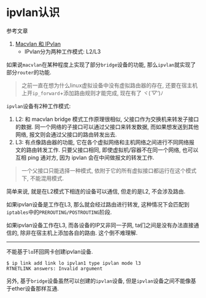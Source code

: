 # ipvlan认识

参考文章

1. [Macvlan 和 IPvlan](https://www.cnblogs.com/menkeyi/p/11374023.html)
    - IPvlan分为两种工作模式: L2/L3

如果说`macvlan`在某种程度上实现了部分`bridge`设备的功能, 那么`ipvlan`就实现了部分`router`的功能.

> 之前一直在想为什么linux虚拟设备中没有虚拟路由器的存在, 还要在宿主机上开`ip_forward`+添加路由规则才能完成, 现在有了 ヾ(*´▽‘*)ﾉ

`ipvlan`设备有2种工作模式:

1. L2: 和 macvlan bridge 模式工作原理很相似, 父接口作为交换机来转发子接口的数据. 同一个网络的子接口可以通过父接口来转发数据, 而如果想发送到其他网络, 报文则会通过父接口的路由转发出去. 
2. L3: 有点像路由器的功能, 它在各个虚拟网络和主机网络之间进行不同网络报文的路由转发工作. 只要父接口相同, 即使虚拟机/容器不在同一个网络, 也可以互相 ping 通对方, 因为 ipvlan 会在中间做报文的转发工作. 

> 一个父接口只能选择一种模式, 依附于它的所有虚拟接口都运行在这个模式下, 不能混用模式.

简单来说, 就是在L2模式下相连的设备可以通信, 但走的是L2, 不会涉及路由. 

如果ipvlan设备是工作在L3, 那么就会经过路由进行转发, 这种情况下会匹配到`iptables`中的`PREROUTING/POSTROUTING`阶段. 

如果ipvlan设备工作在L3, 而各设备的IP又非同一子网, ta们之间是没有办法直接通信的, 除非在宿主机上添加各自的路由. 这个倒不难理解.

------

不能基于`lo`环回网卡创建ipvlan设备.

```console
$ ip link add link lo ipvlan1 type ipvlan mode l3
RTNETLINK answers: Invalid argument
```

另外, 基于`bridge`设备虽然可以创建的`ipvlan`设备, 但是`ipvlan`设备之间不能像基于ether设备那样互通.
